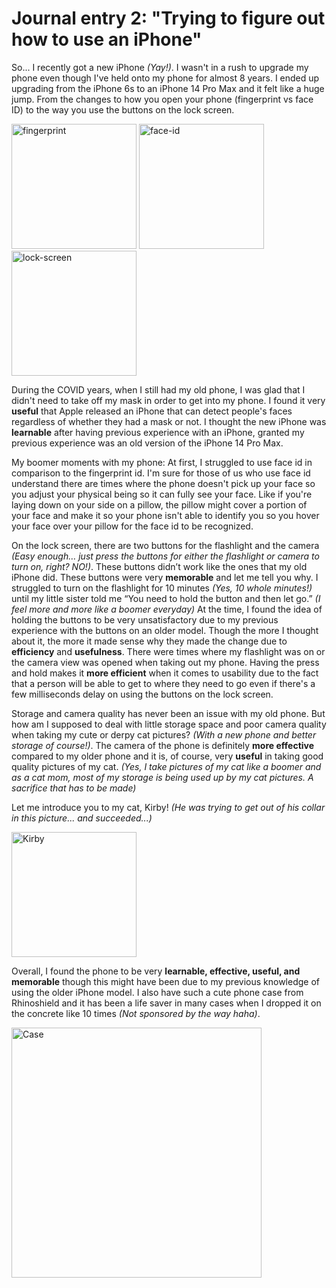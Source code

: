 # Journal entry 2: "Trying to figure out how to use an iPhone"


So... I recently got a new iPhone *(Yay!)*. I wasn't in a rush to upgrade my phone even though I've held onto my phone for almost 8 years. I ended up upgrading from the iPhone 6s to an iPhone 14 Pro Max and it felt like a huge jump. From the changes to how you open your phone (fingerprint vs face ID) to the way you use the buttons on the lock screen.

<img src="https://github.com/UsabilityEngineering/ux-portfolio-NissaLieu/assets/35055074/c8c949a3-0d49-4de0-bfe5-4ea9ccb1b263" alt="fingerprint" width="200"/>

<img src="https://github.com/UsabilityEngineering/ux-portfolio-NissaLieu/assets/35055074/83b6806f-3bc6-41ff-b523-6dec60a9809d" alt="face-id" width="200"/>

<img src="https://github.com/UsabilityEngineering/ux-portfolio-NissaLieu/assets/35055074/5c2edd98-111e-453c-9e4d-5a3a3fb02278" alt="lock-screen" width="200"/>


During the COVID years, when I still had my old phone, I was glad that I didn't need to take off my mask in order to get into my phone. I found it very **useful** that Apple released an iPhone that can detect people's faces regardless of whether they had a mask or not. I thought the new iPhone was **learnable** after having previous experience with an iPhone, granted my previous experience was an old version of the iPhone 14 Pro Max. 

My boomer moments with my phone:
At first, I struggled to use face id in comparison to the fingerprint id. I'm sure for those of us who use face id understand there are times where the phone doesn't pick up your face so you adjust your physical being so it can fully see your face. Like if you're laying down on your side on a pillow, the pillow might cover a portion of your face and make it so your phone isn't able to identify you so you hover your face over your pillow for the face id to be recognized.

On the lock screen, there are two buttons for the flashlight and the camera *(Easy enough… just press the buttons for either the flashlight or camera to turn on, right? NO!)*. These buttons didn’t work like the ones that my old iPhone did. These buttons were very **memorable** and let me tell you why. I struggled to turn on the flashlight for 10 minutes *(Yes, 10 whole minutes!)* until my little sister told me “You need to hold the button and then let go.” *(I feel more and more like a boomer everyday)* At the time, I found the idea of holding the buttons to be very unsatisfactory due to my previous experience with the buttons on an older model. Though the more I thought about it, the more it made sense why they made the change due to **efficiency** and **usefulness**. There were times where my flashlight was on or the camera view was opened when taking out my phone. Having the press and hold makes it **more efficient** when it comes to usability due to the fact that a person will be able to get to where they need to go even if there's a few milliseconds delay on using the buttons on the lock screen.

Storage and camera quality has never been an issue with my old phone. But how am I supposed to deal with little storage space and poor camera quality when taking my cute or derpy cat pictures? *(With a new phone and better storage of course!)*. The camera of the phone is definitely **more effective** compared to my older phone and it is, of course, very **useful** in taking good quality pictures of my cat. *(Yes, I take pictures of my cat like a boomer and as a cat mom, most of my storage is being used up by my cat pictures. A sacrifice that has to be made)*

Let me introduce you to my cat, Kirby! *(He was trying to get out of his collar in this picture... and succeeded...)*

<img src="https://github.com/UsabilityEngineering/ux-portfolio-NissaLieu/assets/35055074/72e15d5f-e0f5-41f4-a952-699c67287250" alt="Kirby" width="200"/>

Overall, I found the phone to be very **learnable, effective, useful, and memorable** though this might have been due to my previous knowledge of using the older iPhone model. I also have such a cute phone case from Rhinoshield and it has been a life saver in many cases when I dropped it on the concrete like 10 times *(Not sponsored by the way haha)*.

<img src="https://github.com/UsabilityEngineering/ux-portfolio-NissaLieu/assets/35055074/0da19950-a320-4ba7-8951-189aca8b308f" alt="Case" width="400"/>



